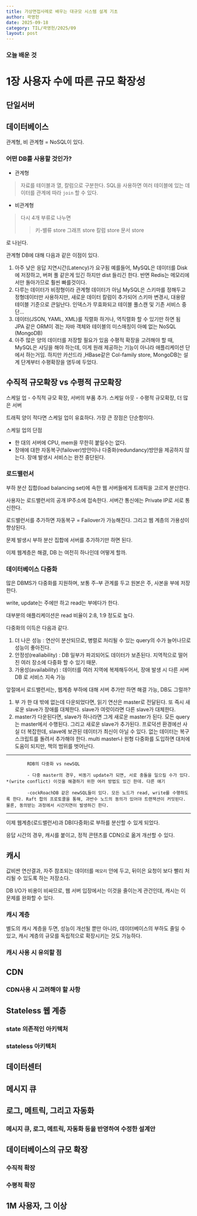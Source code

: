 ```yaml
---
title: 가상면접사례로 배우는 대규모 시스템 설계 기초
author: 곽영헌
date: 2025-09-18
category: TIL/곽영헌/2025/09
layout: post
---
```


### 오늘 배운 것

# 1장 사용자 수에 따른 규모 확장성

## 단일서버

## 데이터베이스
관계형, 비 관계형 = NoSQL이 있다.
### 어떤 DB를 사용할 것인가?

- 관계형
> 자료를 테이블과 열, 칼럼으로 구분한다. SQL을 사용하면 여러 테이블에 있는 데이터를 관계에 따라 `join` 할 수 있다.


- 비관계형
> 다시 4개 부류로 나누면
>> 키-밸류 store
>> 그래프 store
>> 칼럼 store
>> 문서 store 

로 나뉜다. 

관계형 DB에 대해 다음과 같은 이점이 있다.

1. 아주 낮은 응답 지연시간(Latency)가 요구됨
            예를들어, MySQL은 데이터를 Disk에 저장하고, 버퍼 풀 같은게 있긴 하지만 dist 들리긴 한다. 반면 Redis는 메모리에서만 돌아가므로 훨씬 빠를것이다.
2. 다루는 데이터가 비정형이라 관계형 데이터가 아님
            MySQL은 스키마를 정해두고 정형데이터만 사용하지만, 새로운 데이터 칼럼이 추가되어 스키마 변경시, 대용량 테이블 기준으로 큰일난다. 인덱스가 무효화되고 테이블 풀스캔 및 기존 서비스 중단...
3. 데이터(JSON, YAML, XML)를 직렬화 하거나, 역직렬화 할 수 있기만 하면 됨
            JPA 같은 ORM이 겪는 자바 객체와 테이블의 미스매칭이 아예 없는 NoSQL (MongoDB)
4. 아주 많은 양의 데이터를 저장할 필요가 있음
            수평적 확장을 고려해야 할 때, MySQL은 샤딩을 해야 하는데, 이게 원래 제공하는 기능이 아니라 애플리케이션 단에서 하는거임. 하지만 카산드라 ,HBase같은 Col-family store, MongoDB는 설계 단계부터 수평확장을 염두에 두었다.


## 수직적 규모확장 vs 수평적 규모확장

스케일 업 - 수직적 규모 확장, 서버의 부품 추가.
스케일 아웃 - 수평적 규모확장, 더 많은 서버

트래픽 양이 적다면 스케일 업이 유효하다.
가장 큰 장점은 단순함이다. 

스케일 업의 단점

- 한 대의 서버에 CPU, mem을 무한히 붙일수는 없다.
- 장애에 대한 자동복구(failover)방안이나 다중화(redundancy)방안을 제공하지 않는다. 장애 발생시 서비스는 완전 중단된다.


### 로드밸런서

부하 분산 집합(load balancing set)에 속한 웹 서버들에게 트래픽을 고르게 분산한다. 

사용자는 로드밸런서의 공개 IP주소에 접속한다. 서버간 통신에는 Private IP로 서로 통신한다. 

로드밸런서를 추가하면 자동복구 = Failover가 가능해진다. 그리고 웹 계층의 가용성이 향상된다.

문제 발생시 부하 분산 집합에 서버를 추가하기만 하면 된다.

이제 웹계층은 해결, DB 는 여전히 하나인데 어떻게 할까.


### 데이터베이스 다중화

많은 DBMS가 다중화를 지원하며, 보통 주-부 관계를 두고 원본은  주, 사본을 부에 저장한다.

write, update는 주에만 하고
read는 부에다가 한다. 

대부분의 애플리케이션은 read 비율이 2:8, 1:9 정도로 높다.


다중화의 이득은 다음과 같다.

1. 더 나은 성능 : 연산이 분산되므로, 병렬로 처리될 수 있는 query의 수가 늘어나므로 성능이 좋아진다.
2. 안정성(realiability) : DB 일부가 파괴되어도 데이터가 보존된다. 지역적으로 떨어진 여러 장소에 다중화 할 수 있기 때문.
3. 가용성(availability) : 데이터를 여러 지역에 복제해두어서, 장애 발생 시 다른 서버 DB 로 서비스 지속 가능

앞절에서 로드밸런서는, 웹계층 부하에 대해 서버 추가만 하면 해결 가능, DB도 그럴까?

1. 부 가 한 대 밖에 없는데 다운되었다면, 읽기 연산은 master로 전달된다. 또 즉시 새로운 slave가 장애를 대체한다. slave가 여럿이라면 다른 slave가 대체한다.
2. master가 다운된다면, slave가 하나라면 그게 새로운 master가 된다. 모든 query는 master에서 수행된다. 그리고 새로운 slave가 추가된다. 
            프로덕션 환경에선 사실 더 복잡한데, slave에 보관된 데이터가 최신이 아닐 수 있다. 없는 데이터는 복구 스크립트를 돌려서 추가해야 한다.
            multi master나 원형 다중화를 도입하면 대처에 도움이 되지만, 책의 범위를 벗어난다. 


---

            RDB의 다중화 vs newSQL

            - 다중 master의 경우, 비동기 update가 되면, 서로 충돌을 일으킬 수가 있다. *(write conflict) 이것을 해결하기 위한 여러 방법도 있긴 한데. 다른 얘기

            -cockRoachDB 같은 newSQL들이 있다. 모든 노드가 read, write를 수행하도록 한다. Raft 합의 프로토콜을 통해, 과반수 노드의 동의가 있어야 트랜잭션이 커밋된다. 물론, 동의받는 과정에서 시간지연이 발생하긴 한다.
--- 


이제 웹계층(로드밸런서)과 DB(다중화)로 부하를 분산할 수 있게 되었다. 

응답 시간의 경우, 캐시를 붙이고, 정적 콘텐츠를 CDN으로 옮겨 개선할 수 있다.

## 캐시

값비싼 연산결과, 자주 참조되는 데이터를 `메모리` 안에 두고, 뒤이은 요청이 보다 빨리 처리될 수 있도록 하는 저장소다. 

DB I/O가 비용이 비싸므로, 웹 서버 입장에서는 이것을 줄이는게 관건인데, 캐시는 이 문제를 완화할 수 있다.

### 캐시 계층

별도의 캐시 계층을 두면, 성능이 개선될 뿐만 아니라, 데이터베이스의 부하도 줄일 수 있고, 캐시 계층의 규모를 독립적으로 확장시키는 것도 가능하다. 


### 캐시 사용 시 유의할 점

## CDN

### CDN사용 시 고려해야 할 사항

## Stateless 웹 계층

### state 의존적인 아키텍처

### stateless 아키텍처

## 데이터센터

## 메시지 큐

## 로그, 메트릭, 그리고 자동화

### 메시지 큐, 로그, 메트릭, 자동화 등을 반영하여 수정한 설계안

## 데이터베이스의 규모 확장

### 수직적 확장

### 수평적 확장

## 1M 사용자, 그 이상


